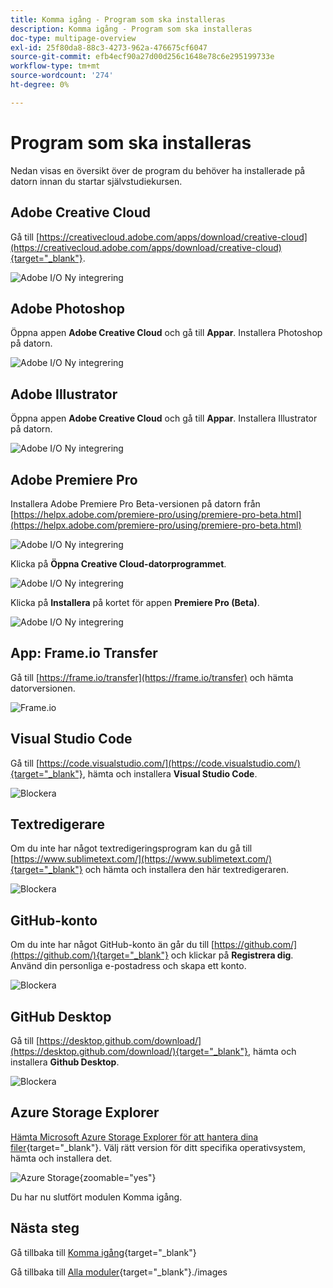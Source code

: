 ```yaml
---
title: Komma igång - Program som ska installeras
description: Komma igång - Program som ska installeras
doc-type: multipage-overview
exl-id: 25f80da8-88c3-4273-962a-476675cf6047
source-git-commit: efb4ecf90a27d00d256c1648e78c6e295199733e
workflow-type: tm+mt
source-wordcount: '274'
ht-degree: 0%

---
```


# Program som ska installeras

Nedan visas en översikt över de program du behöver ha installerade på datorn innan du startar självstudiekursen.

## Adobe Creative Cloud

Gå till [https://creativecloud.adobe.com/apps/download/creative-cloud](https://creativecloud.adobe.com/apps/download/creative-cloud){target="_blank"}.

![Adobe I/O Ny integrering](./images/cc.png)

## Adobe Photoshop

Öppna appen **Adobe Creative Cloud** och gå till **Appar**. Installera Photoshop på datorn.

![Adobe I/O Ny integrering](./images/psd.png)

## Adobe Illustrator

Öppna appen **Adobe Creative Cloud** och gå till **Appar**. Installera Illustrator på datorn.

![Adobe I/O Ny integrering](./images/psd.png)

## Adobe Premiere Pro

Installera Adobe Premiere Pro Beta-versionen på datorn från [https://helpx.adobe.com/premiere-pro/using/premiere-pro-beta.html](https://helpx.adobe.com/premiere-pro/using/premiere-pro-beta.html)

![Adobe I/O Ny integrering](./images/prpro.png)

Klicka på **Öppna Creative Cloud-datorprogrammet**.

![Adobe I/O Ny integrering](./images/prpro1.png)

Klicka på **Installera** på kortet för appen **Premiere Pro (Beta)**.

![Adobe I/O Ny integrering](./images/prpro2.png)

## App: Frame.io Transfer

Gå till [https://frame.io/transfer](https://frame.io/transfer) och hämta datorversionen.

![Frame.io](./images/frameio11.png)

## Visual Studio Code

Gå till [https://code.visualstudio.com/](https://code.visualstudio.com/){target="_blank"}, hämta och installera **Visual Studio Code**.

![Blockera](./images/vsc1.png)

## Textredigerare

Om du inte har något textredigeringsprogram kan du gå till [https://www.sublimetext.com/](https://www.sublimetext.com/){target="_blank"} och hämta och installera den här textredigeraren.

![Blockera](./images/text1.png)

## GitHub-konto

Om du inte har något GitHub-konto än går du till [https://github.com/](https://github.com/){target="_blank"} och klickar på **Registrera dig**. Använd din personliga e-postadress och skapa ett konto.

![Blockera](./images/git.png)

## GitHub Desktop

Gå till [https://desktop.github.com/download/](https://desktop.github.com/download/){target="_blank"}, hämta och installera **Github Desktop**.

![Blockera](./images/block1.png)

## Azure Storage Explorer

[Hämta Microsoft Azure Storage Explorer för att hantera dina filer](https://azure.microsoft.com/en-us/products/storage/storage-explorer#Download-4){target="_blank"}. Välj rätt version för ditt specifika operativsystem, hämta och installera det.

![Azure Storage](./images/az10.png){zoomable="yes"}

Du har nu slutfört modulen Komma igång.

## Nästa steg

Gå tillbaka till [Komma igång](./getting-started.md){target="_blank"}

Gå tillbaka till [Alla moduler](./../../../overview.md){target="_blank"}./images
